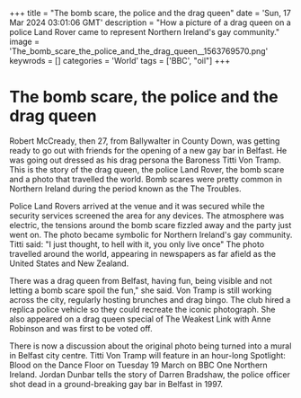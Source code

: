 +++
title = "The bomb scare, the police and the drag queen"
date = 'Sun, 17 Mar 2024 03:01:06 GMT'
description = "How a picture of a drag queen on a police Land Rover came to represent Northern Ireland's gay community."
image = 'The_bomb_scare_the_police_and_the_drag_queen__1563769570.png'
keywrods =  []
categories = 'World'
tags = ['BBC', "oil"]
+++

# The bomb scare, the police and the drag queen

Robert McCready, then 27, from Ballywalter in County Down, was getting ready to go out with friends for the opening of a new gay bar in Belfast.
He was going out dressed as his drag persona the Baroness Titti Von Tramp.
This is the story of the drag queen, the police Land Rover, the bomb scare and a photo that travelled the world.
Bomb scares were pretty common in Northern Ireland during the period known as the The Troubles.

Police Land Rovers arrived at the venue and it was secured while the security services screened the area for any devices.
The atmosphere was electric, the tensions around the bomb scare fizzled away and the party just went on.
The photo became symbolic for Northern Ireland's gay community.
Titti said: "I just thought, to hell with it, you only live once" The photo travelled around the world, appearing in newspapers as far afield as the United States and New Zealand.

There was a drag queen from Belfast, having fun, being visible and not letting a bomb scare spoil the fun," she said.
Von Tramp is still working across the city, regularly hosting brunches and drag bingo.
The club hired a replica police vehicle so they could recreate the iconic photograph.
She also appeared on a drag queen special of The Weakest Link with Anne Robinson and was first to be voted off.

There is now a discussion about the original photo being turned into a mural in Belfast city centre.
Titti Von Tramp will feature in an hour-long Spotlight: Blood on the Dance Floor on Tuesday 19 March on BBC One Northern Ireland.
Jordan Dunbar tells the story of Darren Bradshaw, the police officer shot dead in a ground-breaking gay bar in Belfast in 1997.



